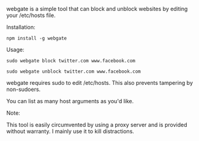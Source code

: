 webgate is a simple tool that can block and unblock websites by editing your /etc/hosts file.

Installation:

`npm install -g webgate`

Usage:

`sudo webgate block twitter.com www.facebook.com`

`sudo webgate unblock twitter.com www.facebook.com`

webgate requires sudo to edit /etc/hosts. This also prevents tampering by non-sudoers.

You can list as many host arguments as you'd like.

Note:

This tool is easily circumvented by using a proxy server and is provided without warranty. I mainly use it to kill distractions.